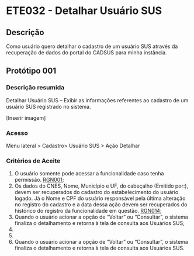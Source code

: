 # ETE032 - Detalhar Usuário SUS

## Descrição
Como usuário quero detalhar o cadastro de um usuário SUS através da recuperação de dados do portal do CADSUS para minha instância. 

## Protótipo 001

### Descrição resumida 
Detalhar Usuário SUS – Exibir as informações referentes ao cadastro de um usuário SUS registrado no sistema. 

[Inserir imagem] <!-- ![alt text](../imagens/ete-032-prot-001.png) -->

### Acesso 
Menu lateral > Cadastro> Usuário SUS > Ação Detalhar 

### Critérios de Aceite 
1. O usuário somente pode acessar a funcionalidade caso tenha permissão. [RGN001](DocumentoDeRegrasv2.md#rgn001); 
2. Os dados do CNES, Nome, Município e UF, do cabeçalho (Emitido por:), devem ser recuperados do cadastro do estabelecimento do usuário logado. Já o Nome e CPF do usuário responsável pela última alteração no registro do cadastro e a data dessa ação devem ser recuperados do histórico do registro da funcionalidade em questão. [RGN014](DocumentoDeRegrasv2.md#rgn014);
3. Quando o usuário acionar a opção de “Voltar” ou “Consultar”, o sistema finaliza o detalhamento e retorna à tela de consulta aos Usuários SUS; 
7. <!-- NÃO TEM NADA, depois corrigir numeração -->
8. <!-- NÃO TEM NADA -->
9. Quando o usuário acionar a opção de “Voltar” ou “Consultar”, o sistema finaliza o detalhamento e retorna à tela de consulta aos Usuários SUS. 